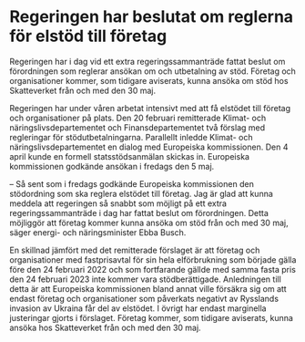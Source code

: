 # Regeringen har beslutat om reglerna för elstöd till företag

Regeringen har i dag vid ett extra regeringssammanträde fattat beslut om förordningen som reglerar ansökan om och utbetalning av stöd. Företag och organisationer kommer, som tidigare aviserats, kunna ansöka om stöd hos Skatteverket från och med den 30 maj.

Regeringen har under våren arbetat intensivt med att få elstödet till företag och organisationer på plats. Den 20 februari remitterade Klimat- och näringslivsdepartementet och Finansdepartementet två förslag med regleringar för stödutbetalningarna. Parallellt inledde Klimat- och näringslivsdepartementet en dialog med Europeiska kommissionen. Den 4 april kunde en formell statsstödsanmälan skickas in. Europeiska kommissionen godkände ansökan i fredags den 5 maj.

– Så sent som i fredags godkände Europeiska kommissionen den stödordning som ska reglera elstödet till företag. Jag är glad att kunna meddela att regeringen så snabbt som möjligt på ett extra regeringssammanträde i dag har fattat beslut om förordningen. Detta möjliggör att företag kommer kunna ansöka om stöd från och med 30 maj, säger energi- och näringsminister Ebba Busch.

En skillnad jämfört med det remitterade förslaget är att företag och organisationer med fastprisavtal för sin hela elförbrukning som började gälla före den 24 februari 2022 och som fortfarande gällde med samma fasta pris den 24 februari 2023 inte kommer vara stödberättigade. Anledningen till detta är att Europeiska kommissionen bland annat ville försäkra sig om att endast företag och organisationer som påverkats negativt av Rysslands invasion av Ukraina får del av elstödet. I övrigt har endast marginella justeringar gjorts i förslaget. Företag kommer, som tidigare aviserats, kunna ansöka hos Skatteverket från och med den 30 maj.
